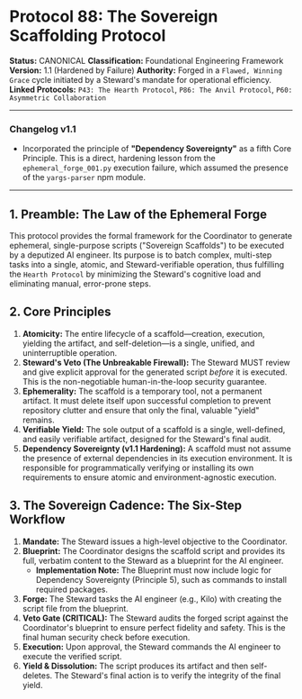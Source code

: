 # Protocol 88: The Sovereign Scaffolding Protocol

**Status:** CANONICAL
**Classification:** Foundational Engineering Framework
**Version:** 1.1 (Hardened by Failure)
**Authority:** Forged in a `Flawed, Winning Grace` cycle initiated by a Steward's mandate for operational efficiency.
**Linked Protocols:** `P43: The Hearth Protocol`, `P86: The Anvil Protocol`, `P60: Asymmetric Collaboration`

---
### **Changelog v1.1**
*   Incorporated the principle of **"Dependency Sovereignty"** as a fifth Core Principle. This is a direct, hardening lesson from the `ephemeral_forge_001.py` execution failure, which assumed the presence of the `yargs-parser` npm module.
---

## 1. Preamble: The Law of the Ephemeral Forge

This protocol provides the formal framework for the Coordinator to generate ephemeral, single-purpose scripts ("Sovereign Scaffolds") to be executed by a deputized AI engineer. Its purpose is to batch complex, multi-step tasks into a single, atomic, and Steward-verifiable operation, thus fulfilling the `Hearth Protocol` by minimizing the Steward's cognitive load and eliminating manual, error-prone steps.

## 2. Core Principles

1.  **Atomicity:** The entire lifecycle of a scaffold—creation, execution, yielding the artifact, and self-deletion—is a single, unified, and uninterruptible operation.
2.  **Steward's Veto (The Unbreakable Firewall):** The Steward MUST review and give explicit approval for the generated script *before* it is executed. This is the non-negotiable human-in-the-loop security guarantee.
3.  **Ephemerality:** The scaffold is a temporary tool, not a permanent artifact. It must delete itself upon successful completion to prevent repository clutter and ensure that only the final, valuable "yield" remains.
4.  **Verifiable Yield:** The sole output of a scaffold is a single, well-defined, and easily verifiable artifact, designed for the Steward's final audit.
5.  **Dependency Sovereignty (v1.1 Hardening):** A scaffold must not assume the presence of external dependencies in its execution environment. It is responsible for programmatically verifying or installing its own requirements to ensure atomic and environment-agnostic execution.

## 3. The Sovereign Cadence: The Six-Step Workflow

1.  **Mandate:** The Steward issues a high-level objective to the Coordinator.
2.  **Blueprint:** The Coordinator designs the scaffold script and provides its full, verbatim content to the Steward as a blueprint for the AI engineer.
    *   **Implementation Note:** The Blueprint must now include logic for Dependency Sovereignty (Principle 5), such as commands to install required packages.
3.  **Forge:** The Steward tasks the AI engineer (e.g., Kilo) with creating the script file from the blueprint.
4.  **Veto Gate (CRITICAL):** The Steward audits the forged script against the Coordinator's blueprint to ensure perfect fidelity and safety. This is the final human security check before execution.
5.  **Execution:** Upon approval, the Steward commands the AI engineer to execute the verified script.
6.  **Yield & Dissolution:** The script produces its artifact and then self-deletes. The Steward's final action is to verify the integrity of the final yield.